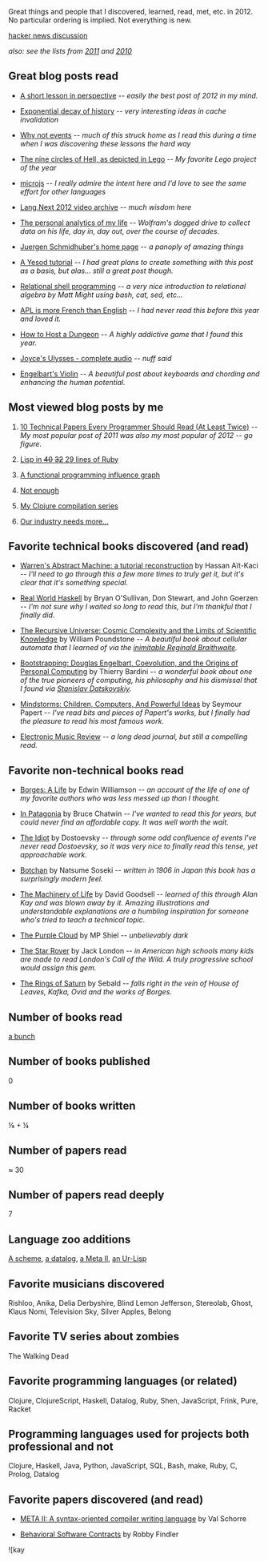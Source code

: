 Great things and people that I discovered, learned, read, met, etc. in 2012.  No particular ordering is implied.  Not everything is new.

[hacker news discussion](http://news.ycombinator.com/item?id=4969569)

*also: see the lists from [2011](http://blog.fogus.me/2011/12/31/the-best-things-and-stuff-of-2011/) and [2010](http://blog.fogus.me/2010/12/30/the-best-things-in-2010/)*

Great blog posts read
---------------------

* [A short lesson in perspective](http://www.lindsredding.com/2012/03/11/a-overdue-lesson-in-perspective/) -- *easily the best post of 2012 in my mind.*

* [Exponential decay of history](http://awelonblue.wordpress.com/2012/08/20/exponential-decay-of-history/) -- *very interesting ideas in cache invalidation*

* [Why not events](http://awelonblue.wordpress.com/2012/07/01/why-not-events/) -- *much of this struck home as I read this during a time when I was discovering these lessons the hard way*

* [The nine circles of Hell, as depicted in Lego](http://io9.com/5909719/the-nine-circles-of-hell-as-depicted-in-lego) -- *My favorite Lego project of the year*

* [microjs](http://microjs.com/) -- *I really admire the intent here and I'd love to see the same effort for other languages*

* [Lang.Next 2012 video archive](http://channel9.msdn.com/Events/Lang-NEXT/Lang-NEXT-2012?sort=status&direction=asc#tab_sortBy_status) -- *much wisdom here*

* [The personal analytics of my life](http://blog.stephenwolfram.com/2012/03/the-personal-analytics-of-my-life/) -- *Wolfram's dogged drive to collect data on his life, day in, day out, over the course of decades.*

* [Juergen Schmidhuber's home page](http://www.idsia.ch/~juergen/) -- *a panoply of amazing things*

* [A Yesod tutorial](http://yannesposito.com/Scratch/en/blog/Yesod-tutorial-for-newbies/) -- *I had great plans to create something with this post as a basis, but alas... still a great post though.*

* [Relational shell programming](http://matt.might.net/articles/sql-in-the-shell/) -- *a very nice introduction to relational algebra by Matt Might using bash, cat, sed, etc...*

* [APL is more French than English](http://www.jsoftware.com/papers/perlis78.htm) -- *I had never read this before this year and loved it.*

* [How to Host a Dungeon](http://planet-thirteen.com/Dungeon.aspx) -- *A highly addictive game that I found this year.*

* [Joyce's Ulysses - complete audio](http://ubu.com/sound/joyce_ulysses.html) -- *nuff said*

* [Engelbart's Violin](http://www.loper-os.org/?p=861) -- *A beautiful post about keyboards and chording and enhancing the human potential.*

Most viewed blog posts by me
----------------------------

1. [10 Technical Papers Every Programmer Should Read (At Least Twice)](http://blog.fogus.me/2011/09/08/10-technical-papers-every-programmer-should-read-at-least-twice/) -- *My most popular post of 2011 was also my most popular of 2012 -- go figure.*

2. [Lisp in <strike>40</strike> <strike>32</strike> 29 lines of Ruby](http://blog.fogus.me/2012/01/25/lisp-in-40-lines-of-ruby/)

3. [A functional programming influence graph](http://blog.fogus.me/2012/05/02/a-functional-programming-influence-graph/)

4. [Not enough](http://blog.fogus.me/2012/06/20/not-enough/)

5. [My Clojure compilation series](http://blog.fogus.me/tag/clj-compilation/)

6. [Our industry needs more...](http://blog.fogus.me/2012/11/27/our-industry-needs-more/)


Favorite technical books discovered (and read)
----------------------------------------------

* [Warren's Abstract Machine: a tutorial reconstruction](http://wambook.sourceforge.net/) by Hassan Aït-Kaci -- *I'll need to go through this a few more times to truly get it, but it's clear that it's something special.*

* [Real World Haskell](http://book.realworldhaskell.org/) by Bryan O'Sullivan, Don Stewart, and John Goerzen -- *I'm not sure why I waited so long to read this, but I'm thankful that I finally did.*

* [The Recursive Universe: Cosmic Complexity and the Limits of Scientific Knowledge](http://www.amazon.com/The-Recursive-Universe-Complexity-Scientific/dp/0809252023?tag=fogus-20) by William Poundstone -- *A beautiful book about cellular automata that I learned of via the [inimitable Reginald Braithwaite](http://twitter.com/raganwald).*

* [Bootstrapping: Douglas Engelbart, Coevolution, and the Origins of Personal Computing](http://www.amazon.com/Bootstrapping-Engelbart-Coevolution-Personal-Computing/dp/0804738718/?tag=fogus-20) by Thierry Bardini -- *a wonderful book about one of the true pioneers of computing, his philosophy and his dismissal that I found via [Stanislav Datskovskiy](http://www.loper-os.org).*

* [Mindstorms: Children, Computers, And Powerful Ideas](http://www.amazon.com/Mindstorms-Children-Computers-Powerful-Ideas/dp/0465046746/?tag=fogus-20) by Seymour Papert -- *I've read bits and pieces of Papert's works, but I finally had the pleasure to read his most famous work.*

* [Electronic Music Review](http://www.ubu.com/emr/periodicals.html) -- *a long dead journal, but still a compelling read.*

Favorite non-technical books read
---------------------------------

* [Borges: A Life](http://www.amazon.com/Borges-Life-Edwin-Williamson/dp/0670885797/?tag=fogus-20) by Edwin Williamson -- *an account of the life of one of my favorite authors who was less messed up than I thought.*

* [In Patagonia](http://www.amazon.com/Patagonia-Penguin-Classics-Bruce-Chatwin/dp/0142437190/?tag=fogus-20) by Bruce Chatwin -- *I've wanted to read this for years, but could never find an affordable copy. It was well worth the wait.*

* [The Idiot](http://www.amazon.com/Idiot-Vintage-Classics-Fyodor-Dostoevsky/dp/0375702245/?tag=fogus-20) by Dostoevsky -- *through some odd confluence of events I've never read Dostoevsky, so it was very nice to finally read this tense, yet approachable work.*

* [Botchan](http://www.amazon.com/Botchan-ebook/dp/B002ZCYAWA/?tag=fogus-20) by Natsume Soseki -- *written in 1906 in Japan this book has a surprisingly modern feel.*

* [The Machinery of Life](http://www.amazon.com/The-Machinery-Life-David-Goodsell/dp/0387849246/?tag=fogus-20) by David Goodsell -- *learned of this through Alan Kay and was blown away by it. Amazing illustrations and understandable explanations are a humbling inspiration for someone who's tried to teach a technical topic.*

* [The Purple Cloud](http://www.amazon.com/Purple-Cloud-Penguin-Classics/dp/0141196424/?tag=fogus-20) by MP Shiel -- *unbelievably dark*

* [The Star Rover](http://www.amazon.com/Star-Rover-Jack-London/dp/1461036305/?tag=fogus-20) by Jack London -- *in American high schools many kids are made to read London's Call of the Wild. A truly progressive school would assign this gem.*

* [The Rings of Saturn](http://www.amazon.com/The-Rings-Saturn-W-G-Sebald/dp/0811214133/?tag=fogus-20) by Sebald -- *falls right in the vein of House of Leaves, Kafka, Ovid and the works of Borges.*

## Number of books read

[a bunch](http://www.goodreads.com/review/list/266149-michael?page=1&shelf=2011_read&view=covers)


## Number of books published

0

## Number of books written

&#8539; + &frac14;

## Number of papers read

&asymp; 30

## Number of papers read deeply

7

## Language zoo additions

[A scheme](http://github.com/fogus/caerbannog), [a datalog](http://github.com/fogus/bacwn), [a Meta II](http://github.com/fogus/metafrak), [an Ur-Lisp](http://github.com/fogus/ulithp)

Favorite musicians discovered
-----------------------------

Rishloo, Anika, Delia Derbyshire, Blind Lemon Jefferson, Stereolab, Ghost, Klaus Nomi, Television Sky, Silver Apples, Belong

## Favorite TV series about zombies

The Walking Dead

## Favorite programming languages (or related)

Clojure, ClojureScript, Haskell, Datalog, Ruby, Shen, JavaScript, Frink, Pure, Racket

## Programming languages used for projects both professional and not

Clojure, Haskell, Java, Python, JavaScript, SQL, Bash, make, Ruby, C, Prolog, Datalog

## Favorite papers discovered (and read)

* [META II: A syntax-oriented compiler writing language](http://ibm-1401.info/AlanKay-META-II.html) by Val Schorre

* [Behavioral Software Contracts](http://www.cs.rice.edu/CS/PLT/Publications/Scheme/thesis-robby.pdf) by Robby Findler

![kay